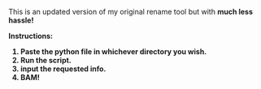 This is an updated version of my original rename tool but with <b>much less hassle!<b>

<b>  Instructions:<b>
1. Paste the python file in whichever directory you wish. 
2. Run the script. 
3. input the requested info.
4. BAM!

